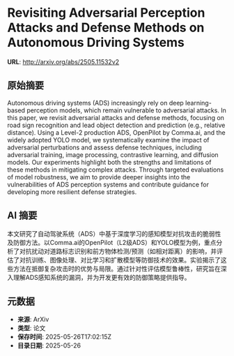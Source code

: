 # Revisiting Adversarial Perception Attacks and Defense Methods on Autonomous Driving Systems

**URL**: http://arxiv.org/abs/2505.11532v2

## 原始摘要

Autonomous driving systems (ADS) increasingly rely on deep learning-based
perception models, which remain vulnerable to adversarial attacks. In this
paper, we revisit adversarial attacks and defense methods, focusing on road
sign recognition and lead object detection and prediction (e.g., relative
distance). Using a Level-2 production ADS, OpenPilot by Comma$.$ai, and the
widely adopted YOLO model, we systematically examine the impact of adversarial
perturbations and assess defense techniques, including adversarial training,
image processing, contrastive learning, and diffusion models. Our experiments
highlight both the strengths and limitations of these methods in mitigating
complex attacks. Through targeted evaluations of model robustness, we aim to
provide deeper insights into the vulnerabilities of ADS perception systems and
contribute guidance for developing more resilient defense strategies.


## AI 摘要

本文研究了自动驾驶系统（ADS）中基于深度学习的感知模型对抗攻击的脆弱性及防御方法。以Comma.ai的OpenPilot（L2级ADS）和YOLO模型为例，重点分析了对抗扰动对道路标志识别和前方物体检测/预测（如相对距离）的影响，并评估了对抗训练、图像处理、对比学习和扩散模型等防御技术的效果。实验揭示了这些方法在抵御复杂攻击时的优势与局限。通过针对性评估模型鲁棒性，研究旨在深入理解ADS感知系统的漏洞，并为开发更有效的防御策略提供指导。

## 元数据

- **来源**: ArXiv
- **类型**: 论文
- **保存时间**: 2025-05-26T17:02:15Z
- **目录日期**: 2025-05-26

